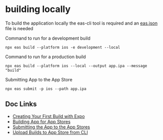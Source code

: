 # building locally

To build the application locally the eas-cli tool is required and an [eas.json](https://docs.expo.dev/eas/json/) file is needed

Command to run for a development build

```aiignore
npx eas build --platform ios -e development --local
```

Command to run for a production build

```aiignore
npx eas build --platform ios --local --output app.ipa --message "build"
```

Submitting App to the App Store

```aiignore
npx eas submit -p ios --path app.ipa
```

## Doc Links

- [Creating Your First Build with Expo](https://docs.expo.dev/build/setup/)
- [Building App for App Stores](https://docs.expo.dev/deploy/build-project/)
- [Submitting the App to the App Stores](https://docs.expo.dev/deploy/submit-to-app-stores/)
- [Upload Builds to App Store from CLI](https://developer.apple.com/help/app-store-connect/manage-builds/upload-builds)
